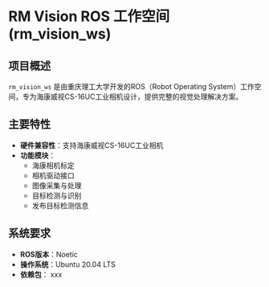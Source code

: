 # RM Vision ROS 工作空间 (rm_vision_ws)

## 项目概述
`rm_vision_ws` 是由重庆理工大学开发的ROS（Robot Operating System）工作空间，专为海康威视CS-16UC工业相机设计，提供完整的视觉处理解决方案。

## 主要特性
- **硬件兼容性**：支持海康威视CS-16UC工业相机
- **功能模块**：
  - 海康相机标定
  - 相机驱动接口
  - 图像采集与处理
  - 目标检测与识别
  - 发布目标检测信息

## 系统要求
- **ROS版本**：Noetic
- **操作系统**：Ubuntu 20.04 LTS
- **依赖包**：
    xxx
